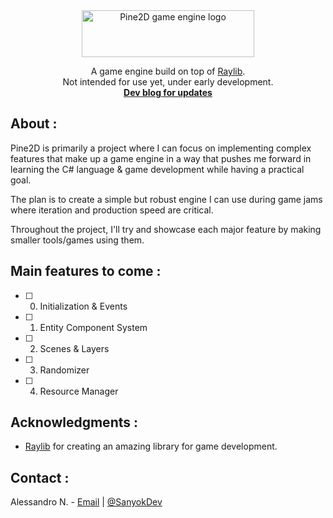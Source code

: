 <!-- Logo & description -->
<div align="center">
  <a href="https://github.com/SanyokDev/Pine2D-Engine">
    <img src="Assets/logo.png" alt="Pine2D game engine logo" width="276" height="75">
  </a>

  <p align="center">
    A game engine build on top of <a href="https://github.com/raysan5/raylib">Raylib</a>.
    <br/>
    Not intended for use yet, under early development.
    <br/>
    <a href="https://sanyokdev.github.io/tags/pine2d"><strong>Dev blog for updates</strong></a>
  </p>
</div>

<!-- About -->
## About :
Pine2D is primarily a project where I can focus on implementing complex features that make up a game engine in a way that pushes me forward in learning the C# language & game development while having a practical goal.

The plan is to create a simple but robust engine I can use during game jams where iteration and production speed are critical.
 
Throughout the project, I'll try and showcase each major feature by making smaller tools/games using them.

<!-- Roadmap -->
## Main features to come :
- [ ] 0. Initialization & Events
- [ ] 1. Entity Component System
- [ ] 2. Scenes & Layers
- [ ] 3. Randomizer
- [ ] 4. Resource Manager

<!-- Acknowledgments  -->
## Acknowledgments :
- [Raylib](https://github.com/raysan5/raylib) for creating an amazing library for game development.

<!-- Contact -->
## Contact :
Alessandro N. - [Email](mailto:alessandronikolaev.business@gmail.com) | [@SanyokDev](https://twitter.com/SanyokDev)
